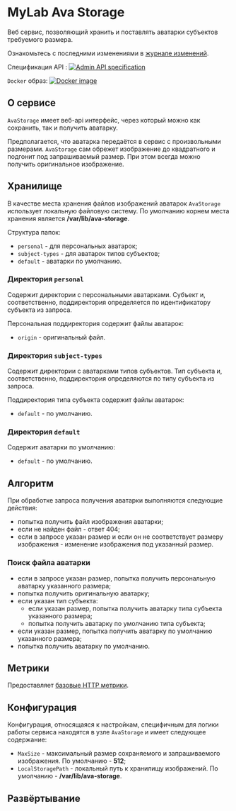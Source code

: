 # MyLab Ava Storage

Веб сервис, позволяющий хранить и поставлять аватарки субъектов требуемого размера.

Ознакомьтесь с последними изменениями в [журнале изменений](/CHANGELOG.md).

Спецификация API : [![Admin API specification](https://img.shields.io/badge/OAS3-v2%20(actual)-green)](./doc/ava-api-v1.yml)

`Docker` образ: [![Docker image](https://img.shields.io/static/v1?label=docker&style=flat&logo=docker&message=image&color=blue)](https://github.com/mylab-search-fx/indexer/pkgs/container/indexer)

## О сервисе

`AvaStorage` имеет веб-api интерфейс, через который можно как сохранить, так и получить аватарку. 

Предполагается, что аватарка передаётся в сервис с произвольными размерами. `AvaStorage` сам обрежет изображение до квадратного и подгонит под запрашиваемый размер. При этом всегда можно получить оригинальное изображение.

## Хранилище

В качестве места хранения файлов изображений аватарок `AvaStorage` использует локальную файловую систему. По умолчанию корнем места хранения является **/var/lib/ava-storage**.

Структура папок:

* `personal` - для персональных аватарок;
* `subject-types` - для аватарок типов субъектов;
* `default` - аватарки по умолчанию.

### Директория `personal`

Содержит директории с персональными аватарками. Субъект и, соответственно, поддиректория определяется по идентификатору субъекта из запроса. 

Персональная поддиректория содержит файлы аватарок:

* `origin` - оригинальный файл.

### Директория `subject-types`

Содержит директории с аватарками типов субъектов. Тип субъекта и, соответственно, поддиректория определяются по типу субъекта из запроса.

Поддиректория типа субъекта содержит файлы аватарок:

* `default` - по умолчанию.

### Директория `default`

Содержит аватарки по умолчанию:

*  `default` - по умолчанию.

## Алгоритм

При обработке запроса получения аватарки выполняются следующие действия:

* попытка получить файл изображения аватарки;
* если не найден файл - ответ 404;
* если в запросе указан размер и если он не соответствует размеру изображения - изменение изображения под указанный размер.

### Поиск файла аватарки

* если в запросе указан размер, попытка получить персональную аватарку указанного размера;
* попытка получить оригинальную аватарку;
* если указан тип субъекта:
  * если указан размер, попытка получить аватарку типа субъекта указанного размера;
  * попытка получить аватарку по умолчанию типа субъекта;
* если указан размер, попытка получить аватарку по умолчанию указанного размера;
* попытка получить аватарку по умолчанию.

## Метрики

Предоставляет [базовые HTTP метрики](https://github.com/mylab-monitoring/http-metrics?tab=readme-ov-file#%D0%BC%D0%B5%D1%82%D1%80%D0%B8%D0%BA%D0%B8).

## Конфигурация

Конфигурация, относящаяся к настройкам, специфичным для логики работы сервиса находятся в узле `AvaStorage` и имеет следующее содержание:

* `MaxSize` - максимальный размер сохраняемого и запрашиваемого изображения. По умолчанию - **512**;
* `LocalStoragePath` - локальный путь к хранилищу изображений. По умолчанию - **/var/lib/ava-storage**.

## Развёртывание

